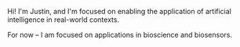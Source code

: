 Hi! I'm Justin, and I'm focused on enabling the application of artificial intelligence in real-world contexts.

For now – I am focused on applications in bioscience and biosensors.
